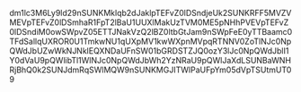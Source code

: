 dm1lc3M6Ly9ld29nSUNKMklqb2dJaklpTEFvZ0lDSndjeUk2SUNKRFF5MVZVMEVpTEFvZ0lDSmhaR1FpT2lBaU1UUXlMakUzTVM0ME5pNHhPVEVpTEFvZ0lDSndiM0owSWpvZ05ETTJNakVzQ2lBZ0ltbGtJam9nSWpFeE0yTTBaamc0TFdSallqUXROR0U1TmkwNU1qUXpMV1kwWXpnMVpqRTNNV0ZoTlNJc0NpQWdJbUZwWkNJNklEQXNDaUFnSW01bGRDSTZJQ0ozY3lJc0NpQWdJblI1Y0dVaU9pQWlibTl1WlNJc0NpQWdJbWh2YzNRaU9pQWlJaXdLSUNBaWNHRjBhQ0k2SUNJdmRqSWlMQW9nSUNKMGJITWlPaUFpYm05dVpTSUtmUT09
